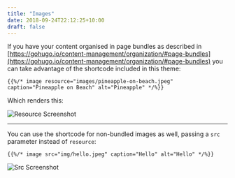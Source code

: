 ```yaml
---
title: "Images"
date: 2018-09-24T22:12:25+10:00
draft: false
---
```


If you have your content organised in page bundles as described in [https://gohugo.io/content-management/organization/#page-bundles](https://gohugo.io/content-management/organization/#page-bundles) you can take advantage of the shortcode included in this theme:

```
{{%/* image resource="images/pineapple-on-beach.jpeg" caption="Pineapple on Beach" alt="Pineapple" */%}}
```

Which renders this:

![Resource Screenshot](/images/screenshot-resource.png)

---

You can use the shortcode for non-bundled images as well, passing a `src` parameter instead of `resource`:

```
{{%/* image src="img/hello.jpeg" caption="Hello" alt="Hello" */%}}
```

![Src Screenshot](/images/screenshot-src-image.png)

